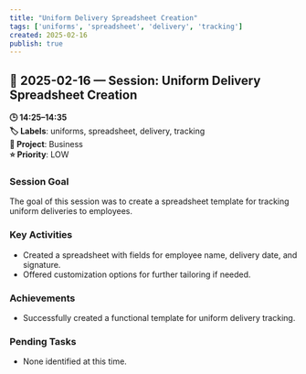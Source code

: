 ```yaml
---
title: "Uniform Delivery Spreadsheet Creation"
tags: ['uniforms', 'spreadsheet', 'delivery', 'tracking']
created: 2025-02-16
publish: true
---
```


## 📅 2025-02-16 — Session: Uniform Delivery Spreadsheet Creation

**🕒 14:25–14:35**  
**🏷️ Labels**: uniforms, spreadsheet, delivery, tracking  
**📂 Project**: Business  
**⭐ Priority**: LOW  


### Session Goal
The goal of this session was to create a spreadsheet template for tracking uniform deliveries to employees.

### Key Activities
- Created a spreadsheet with fields for employee name, delivery date, and signature.
- Offered customization options for further tailoring if needed.

### Achievements
- Successfully created a functional template for uniform delivery tracking.

### Pending Tasks
- None identified at this time.
